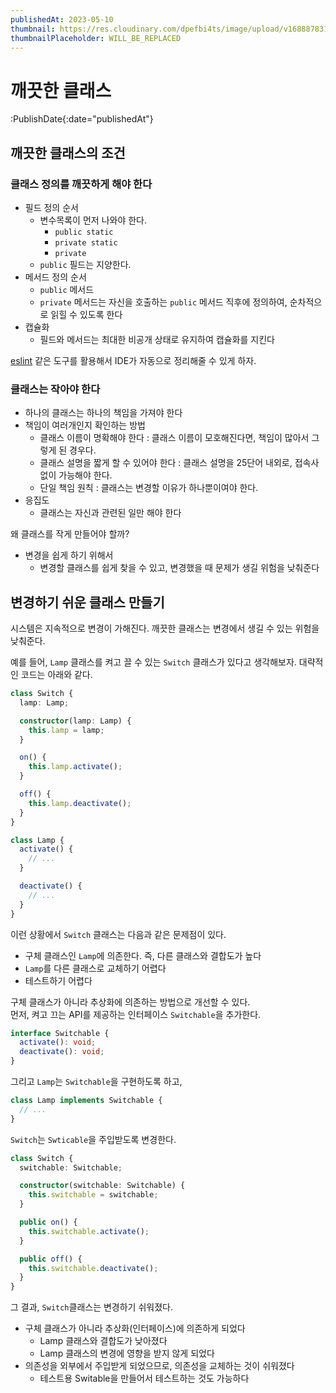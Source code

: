 ```yaml
---
publishedAt: 2023-05-10
thumbnail: https://res.cloudinary.com/dpefbi4ts/image/upload/v1688878315/thumb/sample.png
thumbnailPlaceholder: WILL_BE_REPLACED
---
```


# 깨끗한 클래스

:PublishDate{:date="publishedAt"}

## 깨끗한 클래스의 조건

### 클래스 정의를 깨끗하게 해야 한다

- 필드 정의 순서
  - 변수목록이 먼저 나와야 한다.
    - `public static`
    - `private static`
    - `private`
  - `public` 필드는 지양한다.
- 메서드 정의 순서
  - `public` 메서드
  - `private` 메서드는 자신을 호출하는 `public` 메서드 직후에 정의하여, 순차적으로 읽힐 수 있도록 한다
- 캡슐화
  - 필드와 메서드는 최대한 비공개 상태로 유지하여 캡슐화를 지킨다

[eslint](https://typescript-eslint.io/rules/member-ordering/) 같은 도구를 활용해서 IDE가 자동으로 정리해줄 수 있게 하자.

### 클래스는 작아야 한다

- 하나의 클래스는 하나의 책임을 가져야 한다
- 책임이 여러개인지 확인하는 방법
  - 클래스 이름이 명확해야 한다 : 클래스 이름이 모호해진다면, 책임이 많아서 그렇게 된 경우다.
  - 클래스 설명을 짧게 할 수 있어야 한다 : 클래스 설명을 25단어 내외로, 접속사 없이 가능해야 한다.
  - 단일 책임 원칙 : 클래스는 변경할 이유가 하나뿐이여야 한다.
- 응집도
  - 클래스는 자신과 관련된 일만 해야 한다

왜 클래스를 작게 만들어야 할까?
- 변경을 쉽게 하기 위해서
  - 변경할 클래스를 쉽게 찾을 수 있고, 변경했을 때 문제가 생길 위험을 낮춰준다

## 변경하기 쉬운 클래스 만들기

시스템은 지속적으로 변경이 가해진다. 깨끗한 클래스는 변경에서 생길 수 있는 위험을 낮춰준다.

예를 들어, `Lamp` 클래스를 켜고 끌 수 있는 `Switch` 클래스가 있다고 생각해보자. 대략적인 코드는 아래와 같다.

```ts
class Switch {
  lamp: Lamp;

  constructor(lamp: Lamp) {
    this.lamp = lamp;
  }

  on() {
    this.lamp.activate();
  }

  off() {
    this.lamp.deactivate();
  }
}

class Lamp {
  activate() { 
    // ...
  }

  deactivate() {
    // ...
  }
}
```

이런 상황에서 `Switch` 클래스는 다음과 같은 문제점이 있다.

- 구체 클래스인 `Lamp`에 의존한다. 즉, 다른 클래스와 결합도가 높다
- `Lamp`를 다른 클래스로 교체하기 어렵다
- 테스트하기 어렵다

구체 클래스가 아니라 추상화에 의존하는 방법으로 개선할 수 있다. 
<br>
먼저, 켜고 끄는 API를 제공하는 인터페이스 `Switchable`을 추가한다.

```ts
interface Switchable {
  activate(): void;
  deactivate(): void;
}
```

그리고 `Lamp`는 `Switchable`을 구현하도록 하고,

```ts
class Lamp implements Switchable {
  // ...
}
```

`Switch`는 `Swticable`을 주입받도록 변경한다.

```ts
class Switch {
  switchable: Switchable;

  constructor(switchable: Switchable) {
    this.switchable = switchable;
  }

  public on() {
    this.switchable.activate();
  }

  public off() {
    this.switchable.deactivate();
  }
}
```

그 결과, `Switch`클래스는 변경하기 쉬워졌다.
- 구체 클래스가 아니라 추상화(인터페이스)에 의존하게 되었다
  - Lamp 클래스와 결합도가 낮아졌다
  - Lamp 클래스의 변경에 영향을 받지 않게 되었다
- 의존성을 외부에서 주입받게 되었으므로, 의존성을 교체하는 것이 쉬워졌다
  - 테스트용 Switable을 만들어서 테스트하는 것도 가능하다


